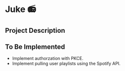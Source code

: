 # Juke 📻

## Project Description

## To Be Implemented

* Implement authorzation with PKCE.
* Implement pulling user playlists using the Spotify API.